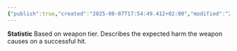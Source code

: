 ```yaml
---
{"publish":true,"created":"2025-08-07T17:54:49.412+02:00","modified":"2025-08-07T18:41:46.817+02:00","cssclasses":""}
---
```


**Statistic**
Based on weapon tier. Describes the expected harm the weapon causes on a successful hit.